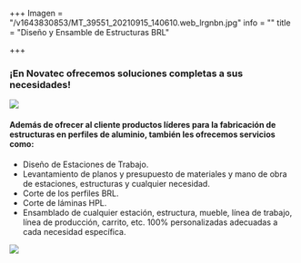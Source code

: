 +++
Imagen = "/v1643830853/MT_39551_20210915_140610.web_lrgnbn.jpg"
info = ""
title = "Diseño y Ensamble de Estructuras BRL"

+++
### ¡En Novatec ofrecemos soluciones completas a sus necesidades!

![](https://res.cloudinary.com/novatec/v1644594062/BRL_ark5lj.jpg)

#### Además de ofrecer al cliente productos líderes para la fabricación de estructuras en perfiles de aluminio, también les ofrecemos servicios como:

* Diseño de Estaciones de Trabajo.
* Levantamiento de planos y presupuesto de materiales y mano de obra de estaciones, estructuras y cualquier necesidad.
* Corte de los perfiles BRL.
* Corte de láminas HPL.
* Ensamblado de cualquier estación, estructura, mueble, línea de trabajo, línea de producción, carrito, etc. 100% personalizadas adecuadas a cada necesidad específica.

![](https://res.cloudinary.com/novatec/v1643829960/MT_13682_20160704_133333.big_urd18k_ls65il.jpg)